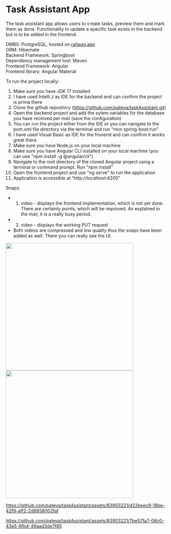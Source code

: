 # Task Assistant App

The task assistant app allows users to create tasks, preview them and mark them as done. Functionality to update a specific task exists in the backend but is to be added in the frontend.

DMBS: PostgreSQL, hosted on [railway.app](https://railway.app/)<br>
ORM: Hibernate<br>
Backend Framework: Springboot<br>
Dependancy management tool: Maven<br>
Frontend Framework: Angular<br>
Frontend library: Angular Material<br>

To run the project locally:
1. Make sure you have JDK 17 installed
2. I have used Intelli J as IDE for the backend and can confirm the project is prima there
4. Clone the github repository (https://github.com/pateva/taskAssistant.git)
5. Open the backend project and add the sytem variables for the database you have received per mail (save the configuration)
6. You can run the project either from the IDE or you can navigate to the pom.xml file directory via the terminal and run "mvn spring-boot:run"
7. I have used Visual Basic as IDE for the fronend and can confirm it works great there
8. Make sure you have Node.js on your local machine
9. Make sure you have Angular CLI installed on your local machine (you can use "npm install -g @angular/cli")
10.  Navigate to the root directory of the cloned Angular project using a terminal or command prompt. Run "npm install"
11.  Open the frontend project and use "ng serve" to run the application
12.  Application is accessible at "http://localhost:4200"

Snaps:
- 1. video - displays the frontend implementation, which is not yet done. There are certainly points, which will be improved. As explained in the mail, it is a really busy period.
- 2. video - displays the working PUT request
- Both videos are compressed and low quality thus the snaps have been added as well. There you can really see the UI.

<img src="https://github.com/pateva/taskAssistant/assets/83903221/769e1d46-ae1d-478f-b8b6-50b95ee4c3fb" width=400/>
<img src="https://github.com/pateva/taskAssistant/assets/83903221/dbb95aee-b0d1-4b77-92da-e4c0171816a9" width=400/>



https://github.com/pateva/taskAssistant/assets/83903221/d22beec9-18be-42f9-aff2-2d6858002faf


https://github.com/pateva/taskAssistant/assets/83903221/7be57fa7-06c0-43e5-8fb4-49aad3de7f85




  
